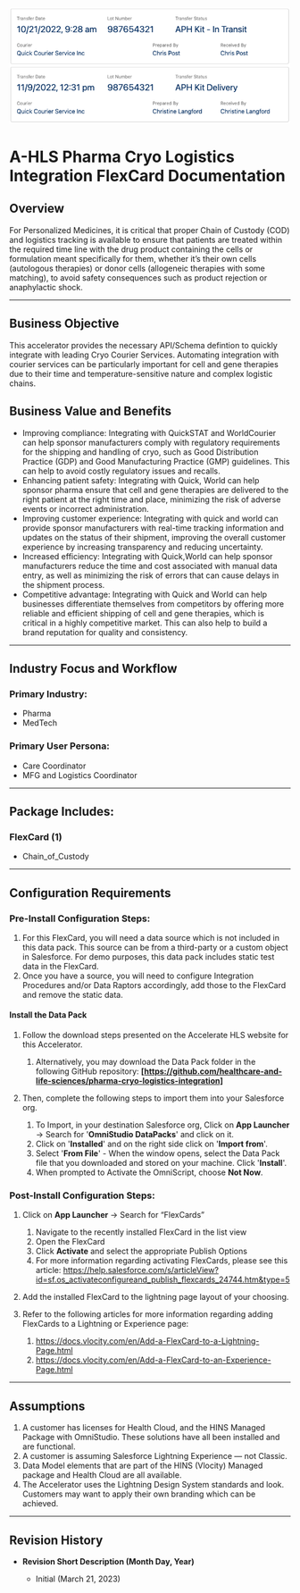 ![](/images/pharma-cryo-logistics-fc.png)

# A-HLS Pharma Cryo Logistics Integration FlexCard Documentation

## Overview

For Personalized Medicines, it is critical that proper Chain of Custody (COD) and logistics tracking is available to ensure that patients are treated within the required time line with the drug product containing the cells or formulation meant specifically for them, whether it’s their own cells (autologous therapies) or donor cells (allogeneic therapies with some matching), to avoid safety consequences such as product rejection or anaphylactic shock.

---

## Business Objective

This accelerator provides the necessary API/Schema defintion to quickly integrate with leading Cryo Courier Services. Automating integration with courier services can be particularly important for cell and gene therapies due to their time and temperature-sensitive nature and complex logistic chains.

## Business Value and Benefits

-    Improving compliance: Integrating with QuickSTAT and WorldCourier can help sponsor manufacturers comply with regulatory requirements for the shipping and handling of cryo, such as Good Distribution Practice (GDP) and Good Manufacturing Practice (GMP) guidelines. This can help to avoid costly regulatory issues and recalls.
-    Enhancing patient safety: Integrating with Quick, World can help sponsor pharma ensure that cell and gene therapies are delivered to the right patient at the right time and place, minimizing the risk of adverse events or incorrect administration.
-    Improving customer experience: Integrating with quick and world can provide sponsor manufacturers with real-time tracking information and updates on the status of their shipment, improving the overall customer experience by increasing transparency and reducing uncertainty.
-    Increased efficiency: Integrating with Quick,World can help sponsor manufacturers reduce the time and cost associated with manual data entry, as well as minimizing the risk of errors that can cause delays in the shipment process.
-    Competitive advantage: Integrating with Quick and World can help businesses differentiate themselves from competitors by offering more reliable and efficient shipping of cell and gene therapies, which is critical in a highly competitive market. This can also help to build a brand reputation for quality and consistency.

---

## Industry Focus and Workflow

### Primary Industry:

-    Pharma
-    MedTech

### Primary User Persona:

-    Care Coordinator
-    MFG and Logistics Coordinator

---

## Package Includes:

### **FlexCard (1)**

-    Chain_of_Custody

---

## Configuration Requirements

### Pre-Install Configuration Steps:

1. For this FlexCard, you will need a data source which is not included in this data pack. This source can be from a third-party or a custom object in Salesforce. For demo purposes, this data pack includes static test data in the FlexCard.
2. Once you have a source, you will need to configure Integration Procedures and/or Data Raptors accordingly, add those to the FlexCard and remove the static data.

#### Install the Data Pack

1. Follow the download steps presented on the Accelerate HLS website for this Accelerator.

     1. Alternatively, you may download the Data Pack folder in the following GitHub repository: **[https://github.com/healthcare-and-life-sciences/pharma-cryo-logistics-integration]**

2. Then, complete the following steps to import them into your Salesforce org.

     1. To Import, in your destination Salesforce org, Click on **App Launcher** → Search for '**OmniStudio DataPacks**' and click on it.
     2. Click on '**Installed**' and on the right side click on '**Import from**'.
     3. Select '**From File**' - When the window opens, select the Data Pack file that you downloaded and stored on your machine. Click '**Install**'.
     4. When prompted to Activate the OmniScript, choose **Not Now**.

### Post-Install Configuration Steps:

1. Click on **App Launcher** → Search for “FlexCards”

     1. Navigate to the recently installed FlexCard in the list view
     2. Open the FlexCard
     3. Click **Activate** and select the appropriate Publish Options
     4. For more information regarding activating FlexCards, please see this article: https://help.salesforce.com/s/articleView?id=sf.os_activateconfigureand_publish_flexcards_24744.htm&type=5

2. Add the installed FlexCard to the lightning page layout of your choosing.

3. Refer to the following articles for more information regarding adding FlexCards to a Lightning or Experience page:

     1. https://docs.vlocity.com/en/Add-a-FlexCard-to-a-Lightning-Page.html
     2. https://docs.vlocity.com/en/Add-a-FlexCard-to-an-Experience-Page.html

---

## Assumptions

1. A customer has licenses for Health Cloud, and the HINS Managed Package with OmniStudio. These solutions have all been installed and are functional.
2. A customer is assuming Salesforce Lightning Experience — not Classic.
3. Data Model elements that are part of the HINS (Vlocity) Managed package and Health Cloud are all available.
4. The Accelerator uses the Lightning Design System standards and look. Customers may want to apply their own branding which can be achieved.

---

## Revision History

-    **Revision Short Description (Month Day, Year)**

     -    Initial (March 21, 2023)
